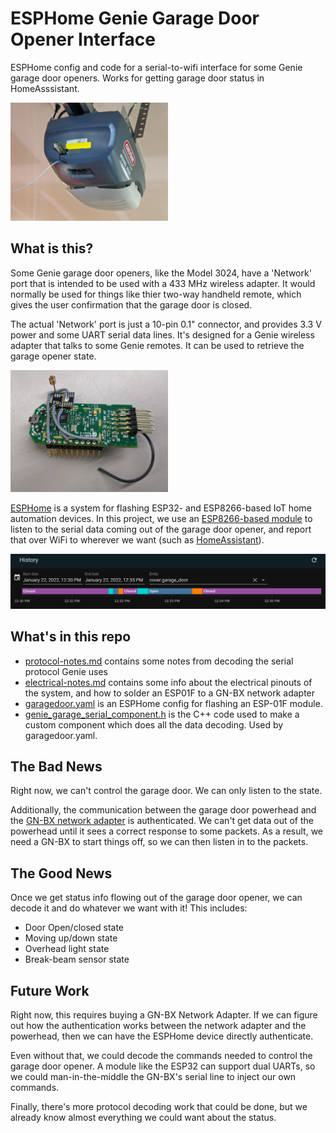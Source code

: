# ESPHome Genie Garage Door Opener Interface
ESPHome config and code for a serial-to-wifi interface for some Genie garage door openers. Works for getting garage door status in HomeAsssistant.

<img src="/assets/opener_overview.jpg" alt="Opener with modified board" width="50%"/>

## What is this?

Some Genie garage door openers, like the Model 3024, have a 'Network' port that is intended to be used with a 433 MHz wireless adapter. It would normally be used for things like thier two-way handheld remote, which gives the user confirmation that the garage door is closed.

The actual 'Network' port is just a 10-pin 0.1" connector, and provides 3.3 V power and some UART serial data lines. It's designed for a Genie wireless adapter that talks to some Genie remotes. It can be used to retrieve the garage opener state.

<img src="/assets/gn-bx-with-esp.jpg" alt="modified board" width="50%"/>

[ESPHome](https://esphome.io/index.html) is a system for flashing ESP32- and ESP8266-based IoT home automation devices. In this project, we use an [ESP8266-based module](https://www.waveshare.com/ESP-01F.htm) to listen to the serial data coming out of the garage door opener, and report that over WiFi to wherever we want (such as [HomeAssistant](https://www.home-assistant.io/)).

<img src="/assets/ha_history.png" alt="Homeassistant example" width="100%" />

## What's in this repo

- [protocol-notes.md](/protocol-notes.md) contains some notes from decoding the serial protocol Genie uses
- [electrical-notes.md](/electrical-notes.md) contains some info about the electrical pinouts of the system, and how to solder an ESP01F to a GN-BX network adapter
- [garagedoor.yaml](/garagedoor.yaml) is an ESPHome config for flashing an ESP-01F module.
- [genie_garage_serial_component.h](/genie_garage_serial_component.h) is the C++ code used to make a custom component which does all the data decoding. Used by garagedoor.yaml.


## The Bad News

Right now, we can't control the garage door. We can only listen to the state.

Additionally, the communication between the garage door powerhead and the [GN-BX network adapter](https://us.amazon.com/Genie-Garage-Openers-Network-Adapter/dp/B005X0IPIG) is authenticated. We can't get data out of the powerhead until it sees a correct response to some packets. As a result, we need a GN-BX to start things off, so we can then listen in to the packets.

## The Good News

Once we get status info flowing out of the garage door opener, we can decode it and do whatever we want with it! This includes:
- Door Open/closed state
- Moving up/down state
- Overhead light state
- Break-beam sensor state


## Future Work

Right now, this requires buying a GN-BX Network Adapter. If we can figure out how the authentication works between the network adapter and the powerhead, then we can have the ESPHome device directly authenticate.

Even without that, we could decode the commands needed to control the garage door opener. A module like the ESP32 can support dual UARTs, so we could man-in-the-middle the GN-BX's serial line to inject our own commands.

Finally, there's more protocol decoding work that could be done, but we already know almost everything we could want about the status.



